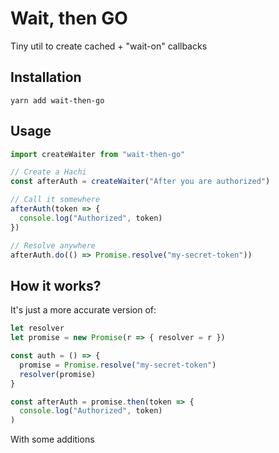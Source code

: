 # Wait, then GO

Tiny util to create cached + "wait-on" callbacks

## Installation

```
yarn add wait-then-go
```

## Usage

```js
import createWaiter from "wait-then-go"

// Create a Hachi
const afterAuth = createWaiter("After you are authorized")

// Call it somewhere
afterAuth(token => {
  console.log("Authorized", token)
})

// Resolve anywhere
afterAuth.do(() => Promise.resolve("my-secret-token"))
```

## How it works?

It's just a more accurate version of:

```js
let resolver
let promise = new Promise(r => { resolver = r })

const auth = () => {
  promise = Promise.resolve("my-secret-token")
  resolver(promise)
}

const afterAuth = promise.then(token => {
  console.log("Authorized", token)
)
```

With some additions
